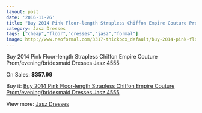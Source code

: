 ```yaml
---
layout: post
date: '2016-11-26'
title: "Buy 2014 Pink Floor-length Strapless Chiffon Empire Couture Prom/evening/bridesmaid Dresses Jasz 4555"
category: Jasz Dresses
tags: ["cheap","floor","dresses","jasz","formal"]
image: http://www.neoformal.com/3317-thickbox_default/buy-2014-pink-floor-length-strapless-chiffon-empire-couture-prom-evening-bridesmaid-dresses-jasz-4555.jpg
---
```

Buy 2014 Pink Floor-length Strapless Chiffon Empire Couture Prom/evening/bridesmaid Dresses Jasz 4555

On Sales: **$357.99**
<a href="https://www.neoformal.com/en/jasz-dresses/1236-buy-2014-pink-floor-length-strapless-chiffon-empire-couture-prom-evening-bridesmaid-dresses-jasz-4555.html"><amp-img layout="responsive" width="600" height="600" src="//www.neoformal.com/3317-thickbox_default/buy-2014-pink-floor-length-strapless-chiffon-empire-couture-prom-evening-bridesmaid-dresses-jasz-4555.jpg" alt="Buy 2014 Pink Floor-length Strapless Chiffon Empire Couture Prom/evening/bridesmaid Dresses Jasz 4555 0" /></a>
<a href="https://www.neoformal.com/en/jasz-dresses/1236-buy-2014-pink-floor-length-strapless-chiffon-empire-couture-prom-evening-bridesmaid-dresses-jasz-4555.html"><amp-img layout="responsive" width="600" height="600" src="//www.neoformal.com/3318-thickbox_default/buy-2014-pink-floor-length-strapless-chiffon-empire-couture-prom-evening-bridesmaid-dresses-jasz-4555.jpg" alt="Buy 2014 Pink Floor-length Strapless Chiffon Empire Couture Prom/evening/bridesmaid Dresses Jasz 4555 1" /></a>

Buy it: [Buy 2014 Pink Floor-length Strapless Chiffon Empire Couture Prom/evening/bridesmaid Dresses Jasz 4555](https://www.neoformal.com/en/jasz-dresses/1236-buy-2014-pink-floor-length-strapless-chiffon-empire-couture-prom-evening-bridesmaid-dresses-jasz-4555.html "Buy 2014 Pink Floor-length Strapless Chiffon Empire Couture Prom/evening/bridesmaid Dresses Jasz 4555")

View more: [Jasz Dresses](https://www.neoformal.com/en/13-jasz-dresses "Jasz Dresses")